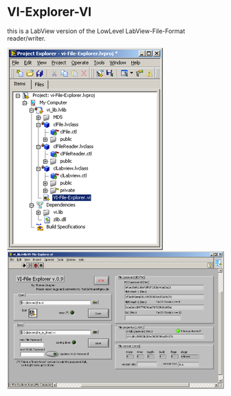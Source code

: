 # VI-Explorer-VI

this is a LabView version of the LowLevel LabView-File-Format reader/writer.

![example1](images/project.png)
![example2](images/screen.png)

